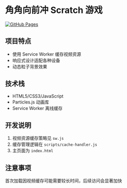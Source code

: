 # 角角向前冲 Scratch 游戏

[![GitHub Pages](https://img.shields.io/badge/在线访问-wanyinglu.github.io-blue)](https://wanyinglu.github.io)

## 项目特点
- 使用 Service Worker 缓存视频资源
- 响应式设计适配各种设备
- 动态粒子背景效果

## 技术栈
- HTML5/CSS3/JavaScript
- Particles.js 动画库
- Service Worker 离线缓存

## 开发说明
1. 视频资源缓存策略见 `sw.js`
2. 缓存管理逻辑在 `scripts/cache-handler.js`
3. 主页面为 `index.html`

## 注意事项
首次加载因视频缓存可能需要较长时间，后续访问会显著加快
